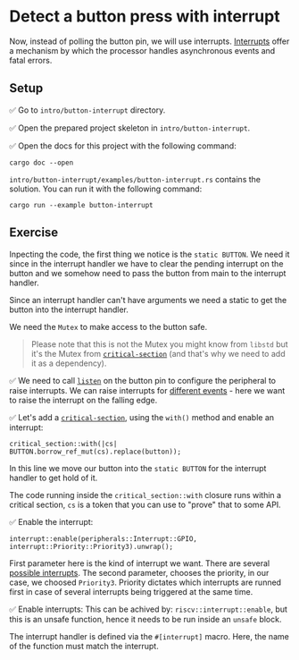 # Detect a button press with interrupt

Now, instead of polling the button pin, we will use interrupts. [Interrupts] offer a mechanism by which the processor handles asynchronous events and fatal errors.


## Setup

✅ Go to `intro/button-interrupt` directory.

✅ Open the prepared project skeleton in `intro/button-interrupt`.

✅ Open the docs for this project with the following command:

```
cargo doc --open
```

`intro/button-interrupt/examples/button-interrupt.rs` contains the solution. You can run it with the following command:

```shell
cargo run --example button-interrupt
```

## Exercise

Inpecting the code, the first thing we notice is the `static BUTTON`. We need it since in the interrupt handler we have to clear the pending interrupt on the button and we somehow need to pass the button from main to the interrupt handler.

Since an interrupt handler can't have arguments we need a static to get the button into the interrupt handler.

We need the `Mutex` to make access to the button safe.

> Please note that this is not the Mutex you might know from `libstd` but it's the Mutex from [`critical-section`] (and that's why we need to add it as a dependency).

✅ We need to call [`listen`][listen] on the button pin to configure the peripheral to raise interrupts. We can raise interrupts for [different events][events] - here we want to raise the interrupt on the falling edge.

✅ Let's add a [`critical-section`], using the `with()` method and enable an interrupt:

```rust,ignore
critical_section::with(|cs| BUTTON.borrow_ref_mut(cs).replace(button));
```
In this line we move our button into the `static BUTTON` for the interrupt handler to get hold of it.

The code running inside the `critical_section::with` closure runs within a critical section,
`cs` is a token that you can use to "prove" that to some API.

✅ Enable the interrupt:

```rust,ignore
interrupt::enable(peripherals::Interrupt::GPIO, interrupt::Priority::Priority3).unwrap();
```

First parameter here is the kind of interrupt we want. There are several [possible interrupts].
The second parameter, chooses the priority, in our case, we choosed `Priority3`. Priority dictates which interrupts are runned first in case of several interrupts being triggered at the same time.

✅ Enable interrupts: This can be achived by: `riscv::interrupt::enable`, but this is an unsafe
function, hence it needs to be run inside an `unsafe` block.

The interrupt handler is defined via the `#[interrupt]` macro.
Here, the name of the function must match the interrupt.

[listen]: https://docs.rs/esp32c3-hal/latest/esp32c3_hal/prelude/trait._esp_hal_gpio_Pin.html#method.listen
[Interrupts]: https://docs.rust-embedded.org/book/start/interrupts.html
[`critical-section`]: https://crates.io/crates/critical-section
[possible interrupts]: https://docs.rs/esp32c3/0.5.1/esp32c3/enum.Interrupt.html
[events]: https://docs.rs/esp32c3-hal/latest/esp32c3_hal/gpio/enum.Event.html#variants

